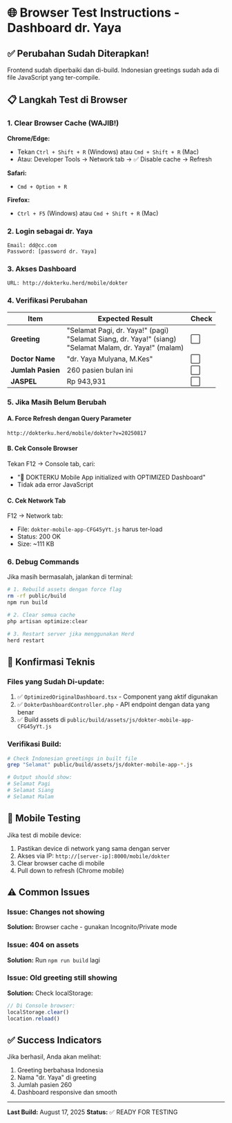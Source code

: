 # 🌐 Browser Test Instructions - Dashboard dr. Yaya

## ✅ Perubahan Sudah Diterapkan!

Frontend sudah diperbaiki dan di-build. Indonesian greetings sudah ada di file JavaScript yang ter-compile.

## 📋 Langkah Test di Browser

### 1. Clear Browser Cache (WAJIB!)
**Chrome/Edge:**
- Tekan `Ctrl + Shift + R` (Windows) atau `Cmd + Shift + R` (Mac)
- Atau: Developer Tools → Network tab → ✅ Disable cache → Refresh

**Safari:**
- `Cmd + Option + R`

**Firefox:**
- `Ctrl + F5` (Windows) atau `Cmd + Shift + R` (Mac)

### 2. Login sebagai dr. Yaya
```
Email: dd@cc.com
Password: [password dr. Yaya]
```

### 3. Akses Dashboard
```
URL: http://dokterku.herd/mobile/dokter
```

### 4. Verifikasi Perubahan

| Item | Expected Result | Check |
|------|----------------|-------|
| **Greeting** | "Selamat Pagi, dr. Yaya!" (pagi)<br>"Selamat Siang, dr. Yaya!" (siang)<br>"Selamat Malam, dr. Yaya!" (malam) | ⬜ |
| **Doctor Name** | "dr. Yaya Mulyana, M.Kes" | ⬜ |
| **Jumlah Pasien** | 260 pasien bulan ini | ⬜ |
| **JASPEL** | Rp 943,931 | ⬜ |

### 5. Jika Masih Belum Berubah

#### A. Force Refresh dengan Query Parameter
```
http://dokterku.herd/mobile/dokter?v=20250817
```

#### B. Cek Console Browser
Tekan F12 → Console tab, cari:
- "🚀 DOKTERKU Mobile App initialized with OPTIMIZED Dashboard"
- Tidak ada error JavaScript

#### C. Cek Network Tab
F12 → Network tab:
- File: `dokter-mobile-app-CFG45yYt.js` harus ter-load
- Status: 200 OK
- Size: ~111 KB

### 6. Debug Commands
Jika masih bermasalah, jalankan di terminal:

```bash
# 1. Rebuild assets dengan force flag
rm -rf public/build
npm run build

# 2. Clear semua cache
php artisan optimize:clear

# 3. Restart server jika menggunakan Herd
herd restart
```

## 🎯 Konfirmasi Teknis

### Files yang Sudah Di-update:
1. ✅ `OptimizedOriginalDashboard.tsx` - Component yang aktif digunakan
2. ✅ `DokterDashboardController.php` - API endpoint dengan data yang benar
3. ✅ Build assets di `public/build/assets/js/dokter-mobile-app-CFG45yYt.js`

### Verifikasi Build:
```bash
# Check Indonesian greetings in built file
grep "Selamat" public/build/assets/js/dokter-mobile-app-*.js

# Output should show:
# Selamat Pagi
# Selamat Siang
# Selamat Malam
```

## 📱 Mobile Testing

Jika test di mobile device:
1. Pastikan device di network yang sama dengan server
2. Akses via IP: `http://[server-ip]:8000/mobile/dokter`
3. Clear browser cache di mobile
4. Pull down to refresh (Chrome mobile)

## ⚠️ Common Issues

### Issue: Changes not showing
**Solution:** Browser cache - gunakan Incognito/Private mode

### Issue: 404 on assets
**Solution:** Run `npm run build` lagi

### Issue: Old greeting still showing
**Solution:** Check localStorage:
```javascript
// Di Console browser:
localStorage.clear()
location.reload()
```

## ✅ Success Indicators

Jika berhasil, Anda akan melihat:
1. Greeting berbahasa Indonesia
2. Nama "dr. Yaya" di greeting
3. Jumlah pasien 260
4. Dashboard responsive dan smooth

---
**Last Build:** August 17, 2025
**Status:** ✅ READY FOR TESTING